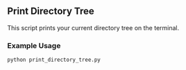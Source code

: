 ## Print Directory Tree
This script prints your current directory tree on the terminal.

### Example Usage
```
python print_directory_tree.py
```
